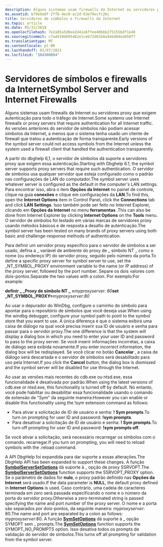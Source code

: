 ```yaml
---
description: Alguns sistemas usam firewalls da Internet ou servidores proxy que exigem autenticação para todo o tráfego de Internet.
ms.assetid: b79e9a6f-2ffb-4ec0-ac2d-63e79ecfc26c
title: Servidores de símbolos e firewalls da Internet
ms.topic: article
ms.date: 05/31/2018
ms.openlocfilehash: 7e2a85a5d0ee2d41e6ffee40bbb275155bdf1e48
ms.sourcegitcommit: c7add10d695482e1ceb72d62b8a4ebd84ea050f7
ms.translationtype: MT
ms.contentlocale: pt-BR
ms.lasthandoff: 01/07/2021
ms.locfileid: "104500804"
---
```

# <a name="symbol-server-and-internet-firewalls"></a><span data-ttu-id="4fe8b-103">Servidores de símbolos e firewalls da Internet</span><span class="sxs-lookup"><span data-stu-id="4fe8b-103">Symbol Server and Internet Firewalls</span></span>

<span data-ttu-id="4fe8b-104">Alguns sistemas usam firewalls da Internet ou servidores proxy que exigem autenticação para todo o tráfego de Internet.</span><span class="sxs-lookup"><span data-stu-id="4fe8b-104">Some systems use Internet firewalls or proxy servers that require authentication for all Internet traffic.</span></span> <span data-ttu-id="4fe8b-105">As versões anteriores do servidor de símbolos não podiam acessar símbolos da Internet, a menos que o sistema tenha usado um cliente de firewall que tratou a autenticação de forma transparente.</span><span class="sxs-lookup"><span data-stu-id="4fe8b-105">Early versions of the symbol server could not access symbols from the Internet unless the system used a firewall client that handled the authentication transparently.</span></span>

<span data-ttu-id="4fe8b-106">A partir do dbghelp 6,1, o servidor de símbolos dá suporte a servidores proxy que exigem essa autenticação.</span><span class="sxs-lookup"><span data-stu-id="4fe8b-106">Starting with Dbghelp 6.1, the symbol server supports proxy servers that require such authentication.</span></span> <span data-ttu-id="4fe8b-107">O servidor de símbolos usa qualquer servidor que esteja configurado como o padrão nas configurações de LAN do computador.</span><span class="sxs-lookup"><span data-stu-id="4fe8b-107">The symbol server uses whatever server is configured as the default in the computer's LAN settings.</span></span> <span data-ttu-id="4fe8b-108">Para encontrar isso, abra o item **Opções da Internet** no painel de controle, clique na guia **conexões** e clique em configurações da **LAN**.</span><span class="sxs-lookup"><span data-stu-id="4fe8b-108">To find this, open the **Internet Options** item in Control Panel, click the **Connections** tab and click **LAN Settings**.</span></span> <span data-ttu-id="4fe8b-109">Isso também pode ser feito no Internet Explorer, clicando em **Opções da Internet** no menu **ferramentas** .</span><span class="sxs-lookup"><span data-stu-id="4fe8b-109">This can also be done from Internet Explorer by clicking **Internet Options** on the **Tools** menu.</span></span> <span data-ttu-id="4fe8b-110">O servidor de símbolos foi testado em várias marcas de servidores proxy usando métodos básicos e de resposta a desafio de autenticação.</span><span class="sxs-lookup"><span data-stu-id="4fe8b-110">The symbol server has been tested on many brands of proxy servers using both basic and challenge-response methods of authentication.</span></span>

<span data-ttu-id="4fe8b-111">Para definir um servidor proxy específico para o servidor de símbolos a ser usado, defina a \_ variável de ambiente do proxy de \_ símbolo NT \_ como o nome (ou endereço IP) do servidor proxy, seguido pelo número da porta.</span><span class="sxs-lookup"><span data-stu-id="4fe8b-111">To define a specific proxy server for symbol server to use, set the \_NT\_SYMBOL\_PROXY environment variable to the name (or IP address) of the proxy server, followed by the port number.</span></span> <span data-ttu-id="4fe8b-112">Separe os dois valores com dois-pontos.</span><span class="sxs-lookup"><span data-stu-id="4fe8b-112">Separate the two values with a colon.</span></span> <span data-ttu-id="4fe8b-113">Por exemplo:</span><span class="sxs-lookup"><span data-stu-id="4fe8b-113">For example:</span></span>

<span data-ttu-id="4fe8b-114">**definir \_ \_Proxy de símbolo NT \_ =**_myproxyserver_*_: 80_*</span><span class="sxs-lookup"><span data-stu-id="4fe8b-114">**set \_NT\_SYMBOL\_PROXY=**_myproxyserver_*_:80_*</span></span>

<span data-ttu-id="4fe8b-115">Ao usar o depurador do WinDbg, configure o caminho do símbolo para apontar para o repositório de símbolos que você deseja usar.</span><span class="sxs-lookup"><span data-stu-id="4fe8b-115">When using the windbg debugger, configure your symbol path to point to the symbol store that you want to use.</span></span> <span data-ttu-id="4fe8b-116">A única diferença é que o sistema exibirá uma caixa de diálogo na qual você precisa inserir sua ID de usuário e senha para passar para o servidor proxy.</span><span class="sxs-lookup"><span data-stu-id="4fe8b-116">The one difference is that the system will display a dialog box in which you need to enter your user ID and password to pass to the proxy server.</span></span> <span data-ttu-id="4fe8b-117">Se você inserir informações incorretas, a caixa de diálogo será exibida novamente.</span><span class="sxs-lookup"><span data-stu-id="4fe8b-117">If you enter incorrect information, the dialog box will be redisplayed.</span></span> <span data-ttu-id="4fe8b-118">Se você clicar no botão **Cancelar** , a caixa de diálogo será descartada e o servidor de símbolos será desabilitado para uso pela Internet.</span><span class="sxs-lookup"><span data-stu-id="4fe8b-118">If you click the **Cancel** button, the dialog box is dismissed and the symbol server will be disabled for use through the Internet.</span></span>

<span data-ttu-id="4fe8b-119">Ao usar as versões mais recentes do cdb.exe ou ntsd.exe, essa funcionalidade é desativada por padrão.</span><span class="sxs-lookup"><span data-stu-id="4fe8b-119">When using the latest versions of cdb.exe or ntsd.exe, this functionality is turned off by default.</span></span> <span data-ttu-id="4fe8b-120">No entanto, você pode habilitar ou desabilitar essa funcionalidade usando o comando de extensão de "Sym" da seguinte maneira:</span><span class="sxs-lookup"><span data-stu-id="4fe8b-120">However you can enable or disable this functionality using the !sym extension command as follows:</span></span>

-   <span data-ttu-id="4fe8b-121">Para ativar a solicitação de ID de usuário e senha: **! Sym prompts**.</span><span class="sxs-lookup"><span data-stu-id="4fe8b-121">To turn on prompting for user ID and password: **!sym prompts**.</span></span>
-   <span data-ttu-id="4fe8b-122">Para desativar a solicitação de ID de usuário e senha: **! Sym prompts**.</span><span class="sxs-lookup"><span data-stu-id="4fe8b-122">To turn off prompting for user ID and password: **!sym prompts off**.</span></span>

<span data-ttu-id="4fe8b-123">Se você ativar a solicitação, será necessário recarregar os símbolos com o comando. recarregar.</span><span class="sxs-lookup"><span data-stu-id="4fe8b-123">If you turn on prompting, you will need to reload symbols with the .reload command.</span></span>

<span data-ttu-id="4fe8b-124">A API DbgHelp foi expandida para dar suporte a essas alterações.</span><span class="sxs-lookup"><span data-stu-id="4fe8b-124">The DbgHelp API has been expanded to support these changes.</span></span> <span data-ttu-id="4fe8b-125">A função [**SymbolServerSetOptions**](/previous-versions//ms680676(v=vs.85)) dá suporte à \_ opção de proxy SSRVOPT.</span><span class="sxs-lookup"><span data-stu-id="4fe8b-125">The [**SymbolServerSetOptions**](/previous-versions//ms680676(v=vs.85)) function supports the SSRVOPT\_PROXY option.</span></span> <span data-ttu-id="4fe8b-126">Se o parâmetro de dados for **nulo**, o proxy padrão definido nas **Opções da Internet** será usado.</span><span class="sxs-lookup"><span data-stu-id="4fe8b-126">If the data parameter is **NULL**, the default proxy defined in **Internet Options** is used.</span></span> <span data-ttu-id="4fe8b-127">Caso contrário, uma cadeia de caracteres terminada em zero será passada especificando o nome e o número da porta do servidor proxy.</span><span class="sxs-lookup"><span data-stu-id="4fe8b-127">Otherwise a zero-terminated string is passed specifying the name and port number of the proxy server.</span></span> <span data-ttu-id="4fe8b-128">O nome e a porta são separados por dois-pontos, da seguinte maneira: *myproxyserver*: 80.</span><span class="sxs-lookup"><span data-stu-id="4fe8b-128">The name and port are separated by a colon as follows: *myproxyserver*:80.</span></span> <span data-ttu-id="4fe8b-129">A função [**SymSetOptions**](/windows/desktop/api/Dbghelp/nf-dbghelp-symsetoptions) dá suporte à \_ opção SYMOPT sem \_ prompts.</span><span class="sxs-lookup"><span data-stu-id="4fe8b-129">The [**SymSetOptions**](/windows/desktop/api/Dbghelp/nf-dbghelp-symsetoptions) function supports the SYMOPT\_NO\_PROMPTS option.</span></span> <span data-ttu-id="4fe8b-130">Isso desativa todos os prompts de validação do servidor de símbolos.</span><span class="sxs-lookup"><span data-stu-id="4fe8b-130">This turns off all prompting for validation from the symbol server.</span></span>

 

 
